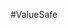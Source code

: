 #ValueSafe

<!-- ### Dependencies

- Run `npm install` in project directory. This will install server-related dependencies such as `express`.
- `cd client` and run `npm install`. This will install client dependencies (React).


### Database Prep

- Access the MySQL interface in your terminal by running `mysql -u root -p`
- Create a new database called facebook: `create database project`
- Add a `.env` file to the project folder of this repository containing the MySQL authentication information for MySQL user like this:

```bash
  DB_HOST=localhost
  DB_USER=root
  DB_NAME=valuesafe_db
  DB_PASS=YOURPASSWORD
```

- Run `npm run migrate` in the project folder of this repository, in a new terminal window. This will create two tables called 'users' in your database.

- Make sure you understand how the `users` table is constructed. In your MySQL console, you can run `use project;` and then `describe users;` to see the structure of the users table ( the same is about the other tables).

### Development

- Run `npm start` in project directory to start the Express server on port 3000
- In another terminal, do `cd client` and run `npm run dev` to start the client in development mode with hot reloading in port 5173.
### Dependencies

- Run `npm install` in project directory. This will install server-related dependencies such as `express`.
- `cd client` and run `npm install`. This will install client dependencies (React).


### Database Prep

- Access the MySQL interface in your terminal by running `mysql -u root -p`
- Create a new database called facebook: `create database project`
- Add a `.env` file to the project folder of this repository containing the MySQL authentication information for MySQL user like this:

```bash
  DB_HOST=localhost
  DB_USER=root
  DB_NAME=intelligeart_db
  DB_PASS=YOURPASSWORD
```

- Run `npm run migrate` in the project folder of this repository, in a new terminal window. This will create two tables called 'users' and 'comments' in your database.

- Make sure you understand how the `users` table is constructed. In your MySQL console, you can run `use project;` and then `describe users;` to see the structure of the users table ( the same is about other tables).

### Development

- Run `npm start` in project directory to start the Express server on port 3000
- In another terminal, do `cd client`, `npm install` and run `npm run dev` to start the client in development mode with hot reloading in port 5173.

### Mapbox  installation
npm install mapbox-gl
npm install @mapbox/mapbox-gl-geocoder


### Email feature installation:
npm install --save @emailjs/browser

### React swiper installation:
npm install swiper


## Technologies Used

* [React](https://reactjs.org/)
* MAP
* [Express]
* [Node.js]
* [Emailjs] -->